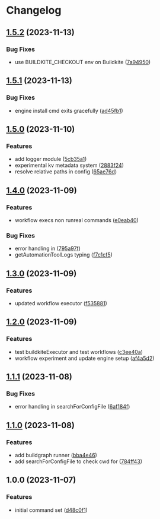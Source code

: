 # Changelog

## [1.5.2](https://github.com/chainkemists/runreal/compare/v1.5.1...v1.5.2) (2023-11-13)


### Bug Fixes

* use BUILDKITE_CHECKOUT env on Buildkite ([7a94950](https://github.com/chainkemists/runreal/commit/7a949506d1b78ed056e7fc41a22ecdd4b1d2c722))

## [1.5.1](https://github.com/chainkemists/runreal/compare/v1.5.0...v1.5.1) (2023-11-13)


### Bug Fixes

* engine install cmd exits gracefully ([ad45fb1](https://github.com/chainkemists/runreal/commit/ad45fb16be864a3c69df6cb4f5afb7d3457d0a4c))

## [1.5.0](https://github.com/chainkemists/runreal/compare/v1.4.0...v1.5.0) (2023-11-10)


### Features

* add logger module ([5cb35a1](https://github.com/chainkemists/runreal/commit/5cb35a1e5ec817870c21f982e6d3277bf9066727))
* experimental kv metadata system ([2883f24](https://github.com/chainkemists/runreal/commit/2883f243c1293eec014a5c729aa798d73fc0b3c5))
* resolve relative paths in config ([65ae76d](https://github.com/chainkemists/runreal/commit/65ae76d2281a1d32672c0495df358b19dc939dc1))

## [1.4.0](https://github.com/chainkemists/runreal/compare/v1.3.0...v1.4.0) (2023-11-09)


### Features

* workflow execs non runreal commands ([e0eab40](https://github.com/chainkemists/runreal/commit/e0eab401b59419ada2a6d7cf0082248ad64cae18))


### Bug Fixes

* error handling in ([795a97f](https://github.com/chainkemists/runreal/commit/795a97f7481e8c21347262a9ca06c7e737373b21))
* getAutomationToolLogs typing ([f7c1cf5](https://github.com/chainkemists/runreal/commit/f7c1cf5f4bc16cb743c3feb0fd6ab6e7b3264999))

## [1.3.0](https://github.com/chainkemists/runreal/compare/v1.2.0...v1.3.0) (2023-11-09)


### Features

* updated workflow executor ([f535881](https://github.com/chainkemists/runreal/commit/f535881f2e92b2e572c26365a246e789d541964f))

## [1.2.0](https://github.com/chainkemists/runreal/compare/v1.1.1...v1.2.0) (2023-11-09)


### Features

* test buildkiteExecutor and test workflows ([c3ee40a](https://github.com/chainkemists/runreal/commit/c3ee40aeeae151fe3834eff3085059635a6e6abc))
* workflow experiment and update engine setup ([af4a5d2](https://github.com/chainkemists/runreal/commit/af4a5d296cfc4d5398882c3ae69d9f38da7b7b14))

## [1.1.1](https://github.com/chainkemists/runreal/compare/v1.1.0...v1.1.1) (2023-11-08)


### Bug Fixes

* error handling in searchForConfigFile ([6af184f](https://github.com/chainkemists/runreal/commit/6af184f260bf93bb8470ce32d8397d1c4a6cd9c4))

## [1.1.0](https://github.com/chainkemists/runreal/compare/v1.0.0...v1.1.0) (2023-11-08)


### Features

* add buildgraph runner ([bba4e46](https://github.com/chainkemists/runreal/commit/bba4e467ebfeca1c0a7d48d3f057c24c00a2fb3d))
* add searchForConfigFile to check cwd for ([784ff43](https://github.com/chainkemists/runreal/commit/784ff43c98eb667b6b9f554ad79921dcec76db3c))

## 1.0.0 (2023-11-07)


### Features

* initial command set ([d48c0f1](https://github.com/chainkemists/runreal/commit/d48c0f15f5ba6956952d292a70a360e713dabdbb))
